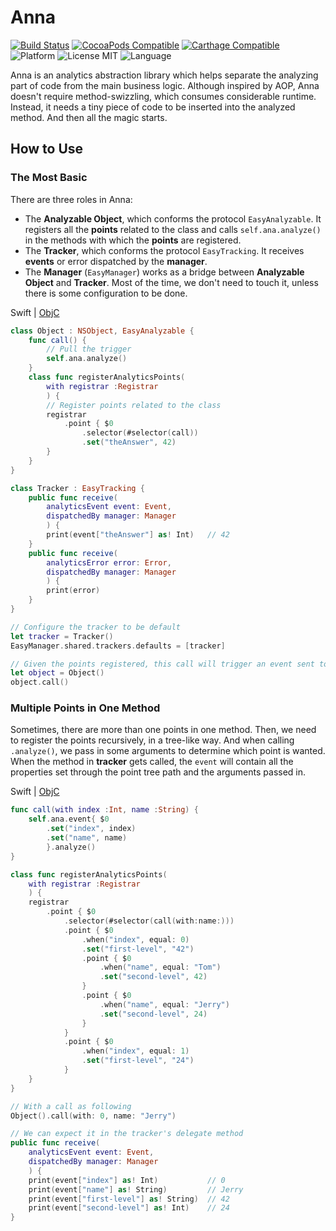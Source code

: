 
# Anna

[![Build Status](https://img.shields.io/travis/coppercash/Anna/master.svg)](https://travis-ci.org/coppercash/Anna)
[![CocoaPods Compatible](https://img.shields.io/cocoapods/v/Anna.svg)](https://cocoapods.org/pods/Anna)
[![Carthage Compatible](https://img.shields.io/badge/Carthage-compatible-4BC51D.svg?style=flat)](https://github.com/Carthage/Carthage)
![Platform](https://img.shields.io/cocoapods/p/Anna.svg)
![License MIT](https://img.shields.io/cocoapods/l/Anna.svg)
![Language](https://img.shields.io/badge/language-Swift%20|%20ObjC-green.svg)

Anna is an analytics abstraction library which helps separate the analyzing part of code from the main business logic.
Although inspired by AOP, Anna doesn't require method-swizzling, which consumes considerable runtime. Instead, it needs a tiny piece of code to be inserted into the analyzed method. And then all the magic starts.

## How to Use

### The Most Basic

There are three roles in Anna:

+ The **Analyzable Object**, which conforms the protocol `EasyAnalyzable`. It registers all the **points** related to the class and calls `self.ana.analyze()` in the methods with which the **points** are registered.
+ The **Tracker**, which conforms the protocol `EasyTracking`.  It receives **events** or error dispatched by the **manager**.
+ The **Manager** (`EasyManager`) works as a bridge between **Analyzable Object** and **Tracker**. Most of the time, we don't need to touch it, unless there is some configuration to be done.

Swift | [ObjC](Docs/readme_objc.md)
```swift
class Object : NSObject, EasyAnalyzable {
    func call() {
        // Pull the trigger
        self.ana.analyze()
    }
    class func registerAnalyticsPoints(
        with registrar :Registrar
        ) {
        // Register points related to the class
        registrar
            .point { $0
                .selector(#selector(call))
                .set("theAnswer", 42)
        }
    }
}

class Tracker : EasyTracking {
    public func receive(
        analyticsEvent event: Event,
        dispatchedBy manager: Manager
        ) {
        print(event["theAnswer"] as! Int)   // 42
    }
    public func receive(
        analyticsError error: Error,
        dispatchedBy manager: Manager
        ) {
        print(error)
    }
}

// Configure the tracker to be default
let tracker = Tracker()
EasyManager.shared.trackers.defaults = [tracker]

// Given the points registered, this call will trigger an event sent to the configured tracker
let object = Object()
object.call()
```

### Multiple Points in One Method

Sometimes, there are more than one points in one method. Then, we need to register the points recursively, in a tree-like way. And when calling `.analyze()`, we pass in some arguments to determine which point is wanted. When the method in **tracker** gets called, the `event` will contain all the properties set through the point tree path and the arguments passed in.

Swift | [ObjC](Docs/readme_objc.md)
```swift
func call(with index :Int, name :String) {
    self.ana.event{ $0
        .set("index", index)
        .set("name", name)
        }.analyze()
}

class func registerAnalyticsPoints(
    with registrar :Registrar
    ) {
    registrar
        .point { $0
            .selector(#selector(call(with:name:)))
            .point { $0
                .when("index", equal: 0)
                .set("first-level", "42")
                .point { $0
                    .when("name", equal: "Tom")
                    .set("second-level", 42)
                }
                .point { $0
                    .when("name", equal: "Jerry")
                    .set("second-level", 24)
                }
            }
            .point { $0
                .when("index", equal: 1)
                .set("first-level", "24")
            }
    }
}

// With a call as following
Object().call(with: 0, name: "Jerry")

// We can expect it in the tracker's delegate method
public func receive(
    analyticsEvent event: Event,
    dispatchedBy manager: Manager
    ) {
    print(event["index"] as! Int)           // 0
    print(event["name"] as! String)         // Jerry
    print(event["first-level"] as! String)  // 42
    print(event["second-level"] as! Int)    // 24
}
```
